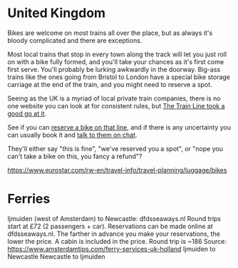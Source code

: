 # United Kingdom

Bikes are welcome on most trains all over the place, but as always it's bloody complicated and there are exceptions. 

Most local trains that stop in every town along the track will let you just roll on with a bike fully formed, and you'll take your chances as it's first come first serve. You'll probably be lurking awkwardly in the doorway. Big-ass trains like the ones going from Bristol to London have a special bike storage carriage at the end of the train, and you might need to reserve a spot.

Seeing as the UK is a myriad of local private train companies, there is no one website you can look at for consistent rules, but [The Train Line took a good go at it](https://www.thetrainline.com/trains/great-britain/bikes-on-trains).

See if you can [reserve a bike on that line](https://www.thetrainline.com/en/help/question/4119/how-do-i-reserve-a-space-for-my-bike), and if there is any uncertainty you can usually book it and [talk to them on chat](https://www.thetrainline.com/en/help/contact/chat). 

They'll either say "this is fine", "we've reserved you a spot", or "nope you can't take a bike on this, you fancy a refund"?

https://www.eurostar.com/rw-en/travel-info/travel-planning/luggage/bikes

# Ferries
Ijmuiden (west of Amsterdam) to Newcastle: dfdsseaways.nl
Round trips start at £72 (2 passengers + car). Reservations can be made online at dfdsseaways.nl. The farther in advance you make your reservations, the lower the price. A cabin is included in the price.
Round trip is ~186
Source: https://www.amsterdamtips.com/ferry-services-uk-holland
Ijmuiden to Newcastle
Newcastle to Ijmuiden